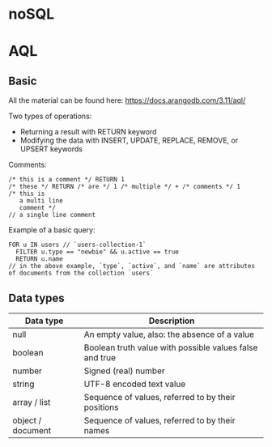 
# noSQL

# AQL

## Basic

All the material can be found here: https://docs.arangodb.com/3.11/aql/

Two types of operations:
- Returning a result with RETURN keyword
- Modifying the data with INSERT, UPDATE, REPLACE, REMOVE, or UPSERT keywords

Comments:

```aql
/* this is a comment */ RETURN 1
/* these */ RETURN /* are */ 1 /* multiple */ + /* comments */ 1
/* this is
   a multi line
   comment */
// a single line comment
```

Example of a basic query:
```aql
FOR u IN users // `users-collection-1`
  FILTER u.type == "newbie" && u.active == true
  RETURN u.name
// in the above example, `type`, `active`, and `name` are attributes of documents from the collection `users`
```

## Data types

| Data type |	Description |
| - | - |
| null |	An empty value, also: the absence of a value |
| boolean |	Boolean truth value with possible values false and true |
| number |	Signed (real) number |
| string |	UTF-8 encoded text value |
| array / list |	Sequence of values, referred to by their positions |
| object / document |	Sequence of values, referred to by their names |




